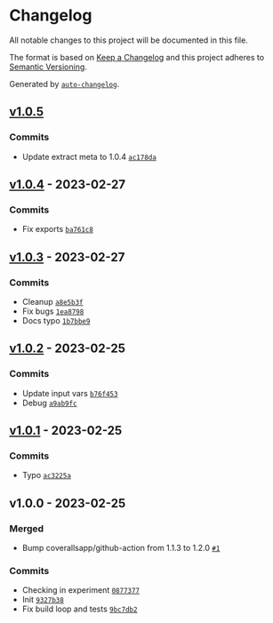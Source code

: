 # Changelog

All notable changes to this project will be documented in this file.

The format is based on [Keep a Changelog](https://keepachangelog.com/en/1.0.0/)
and this project adheres to [Semantic Versioning](https://semver.org/spec/v2.0.0.html).

Generated by [`auto-changelog`](https://github.com/CookPete/auto-changelog).

## [v1.0.5](https://github.com/hifiwi-fi/bc-bookmarklet/compare/v1.0.4...v1.0.5)

### Commits

- Update extract meta to 1.0.4 [`ac178da`](https://github.com/hifiwi-fi/bc-bookmarklet/commit/ac178da66d8d4db923fae25cde4ca408a4a46cf5)

## [v1.0.4](https://github.com/hifiwi-fi/bc-bookmarklet/compare/v1.0.3...v1.0.4) - 2023-02-27

### Commits

- Fix exports [`ba761c8`](https://github.com/hifiwi-fi/bc-bookmarklet/commit/ba761c8b23f418c7c3b5421198e4d3f7e65015b0)

## [v1.0.3](https://github.com/hifiwi-fi/bc-bookmarklet/compare/v1.0.2...v1.0.3) - 2023-02-27

### Commits

- Cleanup [`a8e5b3f`](https://github.com/hifiwi-fi/bc-bookmarklet/commit/a8e5b3f728b178cf91efa8395750bfa55a0fc883)
- Fix bugs [`1ea8798`](https://github.com/hifiwi-fi/bc-bookmarklet/commit/1ea8798164806ca5d376e4fb1baa56e83b43ac98)
- Docs typo [`1b7bbe9`](https://github.com/hifiwi-fi/bc-bookmarklet/commit/1b7bbe9942cc0d664693ab658e1bd639ed08c41d)

## [v1.0.2](https://github.com/hifiwi-fi/bc-bookmarklet/compare/v1.0.1...v1.0.2) - 2023-02-25

### Commits

- Update input vars [`b76f453`](https://github.com/hifiwi-fi/bc-bookmarklet/commit/b76f4539fec658303cce7594215a3e2434a92da2)
- Debug [`a9ab9fc`](https://github.com/hifiwi-fi/bc-bookmarklet/commit/a9ab9fca5a437427e4cf4e77390eb972841e5960)

## [v1.0.1](https://github.com/hifiwi-fi/bc-bookmarklet/compare/v1.0.0...v1.0.1) - 2023-02-25

### Commits

- Typo [`ac3225a`](https://github.com/hifiwi-fi/bc-bookmarklet/commit/ac3225ae011b65a23f2dd145ca029ee0470b339b)

## v1.0.0 - 2023-02-25

### Merged

- Bump coverallsapp/github-action from 1.1.3 to 1.2.0 [`#1`](https://github.com/hifiwi-fi/bc-bookmarklet/pull/1)

### Commits

- Checking in experiment [`0877377`](https://github.com/hifiwi-fi/bc-bookmarklet/commit/0877377cb195f480023f8e2552fc33705579a53e)
- Init [`9327b38`](https://github.com/hifiwi-fi/bc-bookmarklet/commit/9327b389a1b80a2d064594d9e2e8c3ed31c57d7a)
- Fix build loop and tests [`9bc7db2`](https://github.com/hifiwi-fi/bc-bookmarklet/commit/9bc7db29c0324861479f6c5f4dfa7901c4659600)
